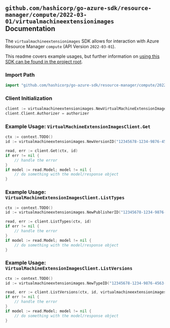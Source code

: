 
## `github.com/hashicorp/go-azure-sdk/resource-manager/compute/2022-03-01/virtualmachineextensionimages` Documentation

The `virtualmachineextensionimages` SDK allows for interaction with Azure Resource Manager `compute` (API Version `2022-03-01`).

This readme covers example usages, but further information on [using this SDK can be found in the project root](https://github.com/hashicorp/go-azure-sdk/tree/main/docs).

### Import Path

```go
import "github.com/hashicorp/go-azure-sdk/resource-manager/compute/2022-03-01/virtualmachineextensionimages"
```


### Client Initialization

```go
client := virtualmachineextensionimages.NewVirtualMachineExtensionImagesClientWithBaseURI("https://management.azure.com")
client.Client.Authorizer = authorizer
```


### Example Usage: `VirtualMachineExtensionImagesClient.Get`

```go
ctx := context.TODO()
id := virtualmachineextensionimages.NewVersionID("12345678-1234-9876-4563-123456789012", "location", "publisherName", "typeName", "version")

read, err := client.Get(ctx, id)
if err != nil {
	// handle the error
}
if model := read.Model; model != nil {
	// do something with the model/response object
}
```


### Example Usage: `VirtualMachineExtensionImagesClient.ListTypes`

```go
ctx := context.TODO()
id := virtualmachineextensionimages.NewPublisherID("12345678-1234-9876-4563-123456789012", "location", "publisherName")

read, err := client.ListTypes(ctx, id)
if err != nil {
	// handle the error
}
if model := read.Model; model != nil {
	// do something with the model/response object
}
```


### Example Usage: `VirtualMachineExtensionImagesClient.ListVersions`

```go
ctx := context.TODO()
id := virtualmachineextensionimages.NewTypeID("12345678-1234-9876-4563-123456789012", "location", "publisherName", "typeName")

read, err := client.ListVersions(ctx, id, virtualmachineextensionimages.DefaultListVersionsOperationOptions())
if err != nil {
	// handle the error
}
if model := read.Model; model != nil {
	// do something with the model/response object
}
```
